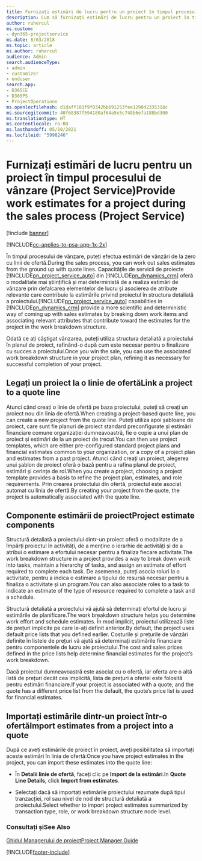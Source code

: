 ```yaml
---
title: Furnizați estimări de lucru pentru un proiect în timpul procesului de vânzare
description: Cum să furnizați estimări de lucru pentru un proiect în timpul procesului de vânzări în Project Service
author: ruhercul
ms.custom:
- dyn365-projectservice
ms.date: 8/03/2018
ms.topic: article
ms.author: ruhercul
audience: Admin
search.audienceType:
- admin
- customizer
- enduser
search.app:
- D365CE
- D365PS
- ProjectOperations
ms.openlocfilehash: d1daff101f9f0342bb691253fee1290d2335318c
ms.sourcegitcommit: 40f68387f594180af64a5e5c748b6efa188bd300
ms.translationtype: HT
ms.contentlocale: ro-RO
ms.lasthandoff: 05/10/2021
ms.locfileid: "5998246"
---
```

# <a name="provide-work-estimates-for-a-project-during-the-sales-process-project-service"></a><span data-ttu-id="f205e-103">Furnizați estimări de lucru pentru un proiect în timpul procesului de vânzare (Project Service)</span><span class="sxs-lookup"><span data-stu-id="f205e-103">Provide work estimates for a project during the sales process (Project Service)</span></span>

[!include [banner](../includes/psa-now-project-operations.md)]

[!INCLUDE[cc-applies-to-psa-app-1x-2x](../includes/cc-applies-to-psa-app-1x-2x.md)]

<span data-ttu-id="f205e-104">În timpul procesului de vânzare, puteți efectua estimări de vânzări de la zero cu linii de ofertă.</span><span class="sxs-lookup"><span data-stu-id="f205e-104">During the sales process, you can work out sales estimates from the ground up with quote lines.</span></span> <span data-ttu-id="f205e-105">Capacitățile de servicii de proiecte [!INCLUDE[pn_project_service_auto](../includes/pn-project-service-auto.md)] din [!INCLUDE[pn_dynamics_crm](../includes/pn-dynamics-crm.md)] oferă o modalitate mai științifică și mai deterministă de a realiza estimări de vânzare prin defalcarea elementelor de lucru și asocierea de atribute relevante care contribuie la estimările privind proiectul în structura detaliată a proiectului.</span><span class="sxs-lookup"><span data-stu-id="f205e-105">[!INCLUDE[pn_project_service_auto](../includes/pn-project-service-auto.md)] capabilities in [!INCLUDE[pn_dynamics_crm](../includes/pn-dynamics-crm.md)] provide a more scientific and deterministic way of coming up with sales estimates by breaking down work items and associating relevant attributes that contribute toward the estimates for the project in the work breakdown structure.</span></span>  
  
 <span data-ttu-id="f205e-106">Odată ce ați câștigat vânzarea, puteți utiliza structura detaliată a proiectului în planul de proiect, rafinând-o după cum este necesar pentru o finalizare cu succes a proiectului.</span><span class="sxs-lookup"><span data-stu-id="f205e-106">Once you win the sale, you can use the associated work breakdown structure in your project plan, refining it as necessary for successful completion of your project.</span></span>  
  
## <a name="link-a-project-to-a-quote-line"></a><span data-ttu-id="f205e-107">Legați un proiect la o linie de ofertă</span><span class="sxs-lookup"><span data-stu-id="f205e-107">Link a project to a quote line</span></span>  
 <span data-ttu-id="f205e-108">Atunci când creați o linie de ofertă pe baza proiectului, puteți să creați un proiect nou din linia de ofertă.</span><span class="sxs-lookup"><span data-stu-id="f205e-108">When creating a project-based quote line, you can create a new project from the quote line.</span></span> <span data-ttu-id="f205e-109">Puteți utiliza apoi șabloane de proiect, care sunt fie planuri de proiect standard preconfigurate și estimări financiare comune organizației dumneavoastră, fie o copie a unui plan de proiect și estimări de la un proiect de trecut.</span><span class="sxs-lookup"><span data-stu-id="f205e-109">You can then use project templates, which are either pre-configured standard project plans and financial estimates common to your organization, or a copy of a project plan and estimates from a past project.</span></span> <span data-ttu-id="f205e-110">Atunci când creați un proiect, alegerea unui șablon de proiect oferă o bază pentru a rafina planul de proiect, estimări și cerințe de rol.</span><span class="sxs-lookup"><span data-stu-id="f205e-110">When you create a project, choosing a project template provides a basis to refine the project plan, estimates, and role requirements.</span></span> <span data-ttu-id="f205e-111">Prin crearea proiectului din ofertă, proiectul este asociat automat cu linia de ofertă.</span><span class="sxs-lookup"><span data-stu-id="f205e-111">By creating your project from the quote, the project is automatically associated with the quote line.</span></span>  
  
## <a name="project-estimate-components"></a><span data-ttu-id="f205e-112">Componente estimării de proiect</span><span class="sxs-lookup"><span data-stu-id="f205e-112">Project estimate components</span></span>  
 <span data-ttu-id="f205e-113">Structură detaliată a proiectului dintr-un proiect oferă o modalitate de a împărți proiectul în activități, de a menține o ierarhie de activități și de a atribui o estimare a efortului necesar pentru a finaliza fiecare activitate.</span><span class="sxs-lookup"><span data-stu-id="f205e-113">The work breakdown structure in a project provides a way to break down work into tasks, maintain a hierarchy of tasks, and assign an estimate of effort required to complete each task.</span></span> <span data-ttu-id="f205e-114">De asemenea, puteți asocia roluri la o activitate, pentru a indica o estimare a tipului de resursă necesar pentru a finaliza o activitate și un program.</span><span class="sxs-lookup"><span data-stu-id="f205e-114">You can also associate roles to a task to indicate an estimate of the type of resource required to complete a task and a schedule.</span></span>  
  
 <span data-ttu-id="f205e-115">Structură detaliată a proiectului vă ajută să determinați efortul de lucru și estimările de planificare.</span><span class="sxs-lookup"><span data-stu-id="f205e-115">The work breakdown structure helps you determine work effort and schedule estimates.</span></span> <span data-ttu-id="f205e-116">În mod implicit, proiectul utilizează liste de prețuri implicite pe care le-ați definit anterior.</span><span class="sxs-lookup"><span data-stu-id="f205e-116">By default, the project uses default price lists that you defined earlier.</span></span> <span data-ttu-id="f205e-117">Costurile și prețurile de vânzări definite în listele de prețuri vă ajută să determinați estimările financiare pentru componentele de lucru ale proiectului.</span><span class="sxs-lookup"><span data-stu-id="f205e-117">The cost and sales prices defined in the price lists help determine financial estimates for the project’s work breakdown.</span></span>  
  
 <span data-ttu-id="f205e-118">Dacă proiectul dumneavoastră este asociat cu o ofertă, iar oferta are o altă listă de prețuri decât cea implicită, lista de prețuri a ofertei este folosită pentru estimări financiare.</span><span class="sxs-lookup"><span data-stu-id="f205e-118">If your project is associated with a quote, and the quote has a different price list from the default, the quote’s price list is used for financial estimates.</span></span>  
  
## <a name="import-estimates-from-a-project-into-a-quote"></a><span data-ttu-id="f205e-119">Importați estimările dintr-un proiect într-o ofertă</span><span class="sxs-lookup"><span data-stu-id="f205e-119">Import estimates from a project into a quote</span></span>  
 <span data-ttu-id="f205e-120">După ce aveți estimările de proiect în proiect, aveți posibilitatea să importați aceste estimări în linia de ofertă:</span><span class="sxs-lookup"><span data-stu-id="f205e-120">Once you have project estimates in the project, you can import these estimates into the quote line:</span></span>  
  
-   <span data-ttu-id="f205e-121">În **Detalii linie de ofertă**, faceți clic pe **Import de la estimări**.</span><span class="sxs-lookup"><span data-stu-id="f205e-121">In **Quote Line Details**, click **Import from estimates**.</span></span> 

-   <span data-ttu-id="f205e-122">Selectați dacă să importați estimările proiectului rezumate după tipul tranzacției, rol sau nivel de nod de structură detaliată a proiectului.</span><span class="sxs-lookup"><span data-stu-id="f205e-122">Select whether to import project estimates summarized by transaction type, role, or work breakdown structure node level.</span></span>  
  
### <a name="see-also"></a><span data-ttu-id="f205e-123">Consultați și</span><span class="sxs-lookup"><span data-stu-id="f205e-123">See Also</span></span>  
 [<span data-ttu-id="f205e-124">Ghidul Managerului de proiect</span><span class="sxs-lookup"><span data-stu-id="f205e-124">Project Manager Guide</span></span>](../psa/project-manager-guide.md)


[!INCLUDE[footer-include](../includes/footer-banner.md)]